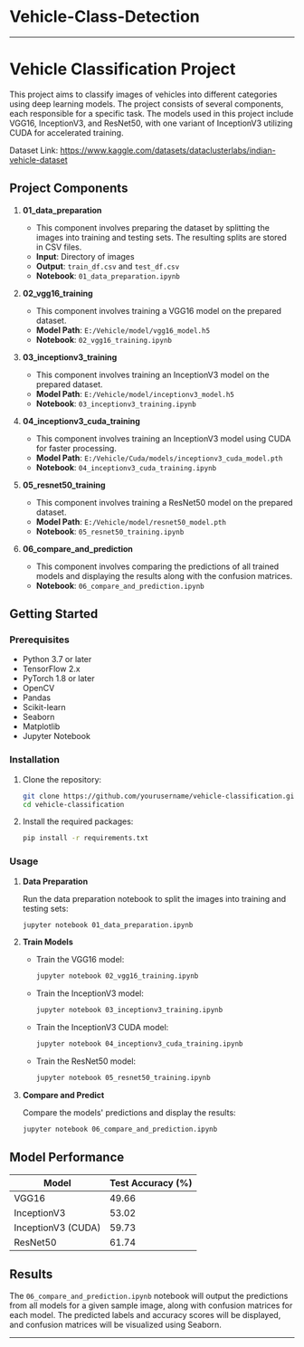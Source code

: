 # Vehicle-Class-Detection

---

# Vehicle Classification Project

This project aims to classify images of vehicles into different categories using deep learning models. The project consists of several components, each responsible for a specific task. The models used in this project include VGG16, InceptionV3, and ResNet50, with one variant of InceptionV3 utilizing CUDA for accelerated training.

Dataset Link:
https://www.kaggle.com/datasets/dataclusterlabs/indian-vehicle-dataset

## Project Components

1. **01_data_preparation**
   - This component involves preparing the dataset by splitting the images into training and testing sets. The resulting splits are stored in CSV files.
   - **Input**: Directory of images
   - **Output**: `train_df.csv` and `test_df.csv`
   - **Notebook**: `01_data_preparation.ipynb`

2. **02_vgg16_training**
   - This component involves training a VGG16 model on the prepared dataset.
   - **Model Path**: `E:/Vehicle/model/vgg16_model.h5`
   - **Notebook**: `02_vgg16_training.ipynb`

3. **03_inceptionv3_training**
   - This component involves training an InceptionV3 model on the prepared dataset.
   - **Model Path**: `E:/Vehicle/model/inceptionv3_model.h5`
   - **Notebook**: `03_inceptionv3_training.ipynb`

4. **04_inceptionv3_cuda_training**
   - This component involves training an InceptionV3 model using CUDA for faster processing.
   - **Model Path**: `E:/Vehicle/Cuda/models/inceptionv3_cuda_model.pth`
   - **Notebook**: `04_inceptionv3_cuda_training.ipynb`

5. **05_resnet50_training**
   - This component involves training a ResNet50 model on the prepared dataset.
   - **Model Path**: `E:/Vehicle/model/resnet50_model.pth`
   - **Notebook**: `05_resnet50_training.ipynb`

6. **06_compare_and_prediction**
   - This component involves comparing the predictions of all trained models and displaying the results along with the confusion matrices.
   - **Notebook**: `06_compare_and_prediction.ipynb`

## Getting Started

### Prerequisites

- Python 3.7 or later
- TensorFlow 2.x
- PyTorch 1.8 or later
- OpenCV
- Pandas
- Scikit-learn
- Seaborn
- Matplotlib
- Jupyter Notebook

### Installation

1. Clone the repository:
   ```bash
   git clone https://github.com/yourusername/vehicle-classification.git
   cd vehicle-classification
   ```

2. Install the required packages:
   ```bash
   pip install -r requirements.txt
   ```

### Usage

1. **Data Preparation**

   Run the data preparation notebook to split the images into training and testing sets:
   ```bash
   jupyter notebook 01_data_preparation.ipynb
   ```

2. **Train Models**

   - Train the VGG16 model:
     ```bash
     jupyter notebook 02_vgg16_training.ipynb
     ```

   - Train the InceptionV3 model:
     ```bash
     jupyter notebook 03_inceptionv3_training.ipynb
     ```

   - Train the InceptionV3 CUDA model:
     ```bash
     jupyter notebook 04_inceptionv3_cuda_training.ipynb
     ```

   - Train the ResNet50 model:
     ```bash
     jupyter notebook 05_resnet50_training.ipynb
     ```

3. **Compare and Predict**

   Compare the models' predictions and display the results:
   ```bash
   jupyter notebook 06_compare_and_prediction.ipynb
   ```
## Model Performance

| Model              | Test Accuracy (%) |
|--------------------|-------------------|
| VGG16              |   49.66           |
| InceptionV3        | 53.02             |
| InceptionV3 (CUDA) | 59.73             |
| ResNet50           | 61.74             |

## Results

The `06_compare_and_prediction.ipynb` notebook will output the predictions from all models for a given sample image, along with confusion matrices for each model. The predicted labels and accuracy scores will be displayed, and confusion matrices will be visualized using Seaborn.


---
